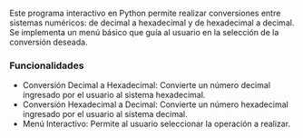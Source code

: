 Este programa interactivo en Python permite realizar conversiones entre sistemas numéricos: de decimal a hexadecimal y de hexadecimal a decimal. Se implementa un menú básico que guía al usuario en la selección de la conversión deseada.

### Funcionalidades
- Conversión Decimal a Hexadecimal: Convierte un número decimal ingresado por el usuario al sistema hexadecimal.
- Conversión Hexadecimal a Decimal: Convierte un número hexadecimal ingresado por el usuario al sistema decimal.
- Menú Interactivo: Permite al usuario seleccionar la operación a realizar.
